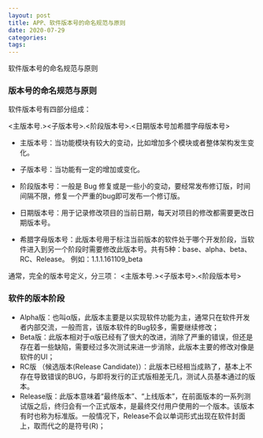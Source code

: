 ```yaml
---
layout: post
title: APP、软件版本号的命名规范与原则
date: 2020-07-29
categories: 
tags: 
---
```

软件版本号的命名规范与原则



### 版本号的命名规范与原则

软件版本号有四部分组成：

<主版本号.><子版本号>.<阶段版本号>.<日期版本号加希腊字母版本号>

* 主版本号：当功能模块有较大的变动，比如增加多个模块或者整体架构发生变化。
* 子版本号：当功能有一定的增加或变化。
* 阶段版本号：一般是 Bug 修复或是一些小的变动，要经常发布修订版，时间间隔不限，修复一个严重的bug即可发布一个修订版。
* 日期版本号：用于记录修改项目的当前日期，每天对项目的修改都需要更改日期版本号。

* 希腊字母版本号：此版本号用于标注当前版本的软件处于哪个开发阶段，当软件进入到另一个阶段时需要修改此版本号。共有5种：base、alpha、beta、RC、Release。 例如：1.1.1.161109_beta

通常，完全的版本号定义，分三项： <主版本号.><子版本号>.<阶段版本号>



### 软件的版本阶段

- Alpha版：也叫α版，此版本主要是以实现软件功能为主，通常只在软件开发者内部交流，一般而言，该版本软件的Bug较多，需要继续修改；
- Beta版：此版本相对于α版已经有了很大的改进，消除了严重的错误，但还是存在着一些缺陷，需要经过多次测试来进一步消除，此版本主要的修改对像是软件的UI；
- RC版 （候选版本(Release Candidate)）：此版本已经相当成熟了，基本上不存在导致错误的BUG，与即将发行的正式版相差无几，测试人员基本通过的版本。
- Release版：此版本意味着“最终版本”、“上线版本”，在前面版本的一系列测试版之后，终归会有一个正式版本，是最终交付用户使用的一个版本。该版本有时也称为标准版。一般情况下，Release不会以单词形式出现在软件封面上，取而代之的是符号(R)；

